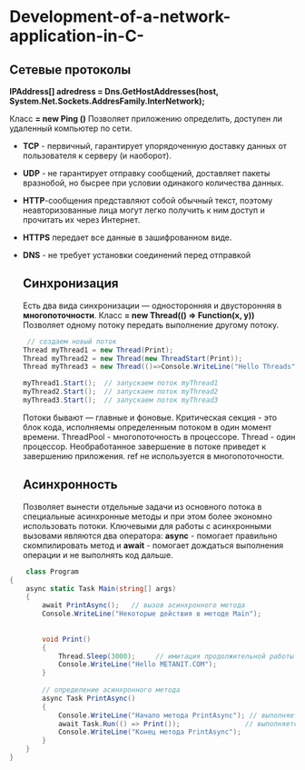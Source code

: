 # Development-of-a-network-application-in-C-

## **Сетевые протоколы**

  **IPAddress[] adredress = Dns.GetHostAddresses(host, System.Net.Sockets.AddresFamily.InterNetwork);**

  Класс **= new Ping ()**
  Позволяет приложению определить, доступен ли удаленный компьютер по сети.


* **TCP** - первичный, гарантирует упорядоченную доставку данных от пользователя к серверу (и наоборот).
* **UDP** - не гарантирует отправку сообщений, доставляет пакеты вразнобой, но бысрее при условии одинакого количества данных.
* **HTTP**-сообщения представляют собой обычный текст, поэтому неавторизованные лица могут легко получить к ним доступ и прочитать их через Интернет.
* **HTTPS** передает все данные в зашифрованном виде.
* **DNS** - не требует установки соединений перед отправкой

  ## **Синхронизация**
  
  Есть два вида синхронизации — односторонняя и двусторонняя в **многопоточности**.
  Класс **= new Thread(() => Function(x, y))**
  Позволяет одному потоку передать выполнение другому потоку.
   ```C#
    // создаем новый поток
  Thread myThread1 = new Thread(Print); 
  Thread myThread2 = new Thread(new ThreadStart(Print));
  Thread myThread3 = new Thread(()=>Console.WriteLine("Hello Threads"));
   
  myThread1.Start();  // запускаем поток myThread1
  myThread2.Start();  // запускаем поток myThread2
  myThread3.Start();  // запускаем поток myThread3
  ```
  Потоки бывают — главные и фоновые.
  Критическая секция - это блок кода, исполняемы определенным потоком в один момент времени.
  ThreadPool - многопоточность в процессоре.
  Thread - один процессор.
  Необработанное завершение в потоке приведет к завершению приложения.
  ref не используется в многопоточности.

  ## **Асинхронность**
  
  Позволяет вынести отдельные задачи из основного потока в специальные асинхронные методы и при этом более экономно использовать потоки.
  Ключевыми для работы с асинхронными вызовами являются два оператора: **async** - помогает правильно скомпилировать метод и **await** - помогает дождаться выполнения операции и не выполнять код дальше.

```C#
    class Program
{
    async static Task Main(string[] args)
    {
        await PrintAsync();   // вызов асинхронного метода
        Console.WriteLine("Некоторые действия в методе Main");
 
 
        void Print()
        {
            Thread.Sleep(3000);     // имитация продолжительной работы
            Console.WriteLine("Hello METANIT.COM");
        }
 
        // определение асинхронного метода
        async Task PrintAsync()
        {
            Console.WriteLine("Начало метода PrintAsync"); // выполняется синхронно
            await Task.Run(() => Print());                // выполняется асинхронно
            Console.WriteLine("Конец метода PrintAsync");
        }
    }
}
```
  
  
